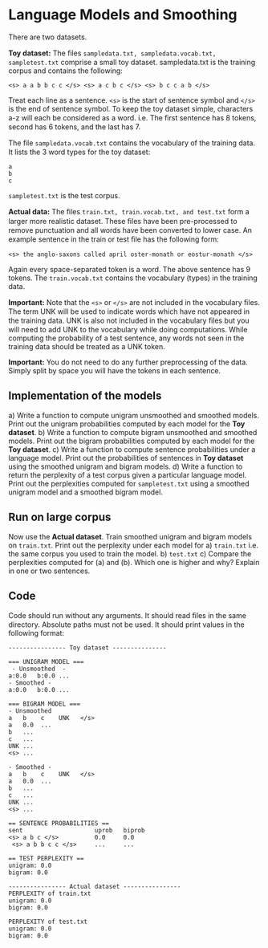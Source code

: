 # Language Models and Smoothing

There are two datasets.

**Toy dataset:** The ﬁles ```sampledata.txt, sampledata.vocab.txt, sampletest.txt``` comprise a small toy dataset. sampledata.txt is the training corpus and contains the following:
```
<s> a a b b c c </s> <s> a c b c </s> <s> b c c a b </s>
```
Treat each line as a sentence. ```<s>``` is the start of sentence symbol and ```</s>``` is the end of sentence symbol. To keep the toy dataset simple, characters a-z will each be considered as a word. i.e. The ﬁrst sentence has 8 tokens, second has 6 tokens, and the last has 7.

The ﬁle ```sampledata.vocab.txt``` contains the vocabulary of the training data. It lists the 3 word types for the toy dataset:
```
a 
b 
c
```
```sampletest.txt``` is the test corpus.

**Actual data:** The ﬁles ```train.txt, train.vocab.txt, and test.txt``` form a larger more realistic dataset. These ﬁles have been pre-processed to remove punctuation and all words have been converted to lower case. An example sentence in the train or test ﬁle has the following form:

```<s> the anglo-saxons called april oster-monath or eostur-monath </s>```

Again every space-separated token is a word. The above sentence has 9 tokens. The ```train.vocab.txt``` contains the vocabulary (types) in the training data.

**Important:** Note that the ```<s>``` or ```</s>``` are not included in the vocabulary ﬁles. The term UNK will be used to indicate words which have not appeared in the training data. UNK is also not included in the vocabulary ﬁles but you will need to add UNK to the vocabulary while doing computations. While computing the probability of a test sentence, any words not seen in the training data should be treated as a UNK token.

**Important:** You do not need to do any further preprocessing of the data. Simply split by space you will have the tokens in each sentence.

## Implementation of the models
a) Write a function to compute unigram unsmoothed and smoothed models. Print out the unigram probabilities computed by each model for the **Toy dataset**.
b) Write a function to compute bigram unsmoothed and smoothed models. Print out the bigram probabilities computed by each model for the **Toy dataset**.
c) Write a function to compute sentence probabilities under a language model. Print out the probabilities of sentences in **Toy dataset** using the smoothed unigram and bigram models.
d) Write a function to return the perplexity of a test corpus given a particular language model. Print out the perplexities computed for ```sampletest.txt``` using a smoothed unigram model and a smoothed bigram model.

## Run on large corpus 
Now use the **Actual dataset**. Train smoothed unigram and bigram models on ```train.txt```. Print out the perplexity under each model for
a) ```train.txt``` i.e. the same corpus you used to train the model.
b) ```test.txt```
c) Compare the perplexities computed for (a) and (b). Which one is higher and why? Explain in one or two sentences.

## Code
Code should run without any arguments. It should read ﬁles in the same directory. Absolute paths must not be used. 
It should print values in the following format:
```
---------------- Toy dataset ---------------

=== UNIGRAM MODEL ===
 - Unsmoothed  -
a:0.0   b:0.0 ...
- Smoothed -
a:0.0   b:0.0 ...

=== BIGRAM MODEL === 
- Unsmoothed 
a 	b	 c    UNK 	</s> 
a 	0.0  ... 
b	... 
c 	... 
UNK	... 
<s>	...

- Smoothed -
a 	b	 c    UNK 	</s> 
a 	0.0  ... 
b	... 
c 	... 
UNK	... 
<s>	...

== SENTENCE PROBABILITIES == 
sent 		            uprob   biprob 
<s> a b c </s> 	        0.0 	0.0
 <s> a b b c c </s>     ...     ...
 
== TEST PERPLEXITY == 
unigram: 0.0 
bigram: 0.0

---------------- Actual dataset ----------------
PERPLEXITY of train.txt 
unigram: 0.0 
bigram: 0.0

PERPLEXITY of test.txt 
unigram: 0.0 
bigram: 0.0
```
